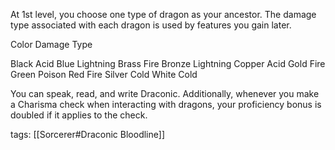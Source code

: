 At 1st level, you choose one type of dragon as your ancestor. The damage type associated with each dragon is used by features you gain later.


Color		Damage Type

Black		Acid
Blue		Lightning
Brass		Fire
Bronze		Lightning
Copper		Acid
Gold		Fire
Green		Poison
Red			Fire
Silver		Cold
White		Cold

You can speak, read, and write Draconic. Additionally, whenever you make a Charisma check when interacting with dragons, your proficiency bonus is doubled if it applies to the check.

tags: [[Sorcerer#Draconic Bloodline]]